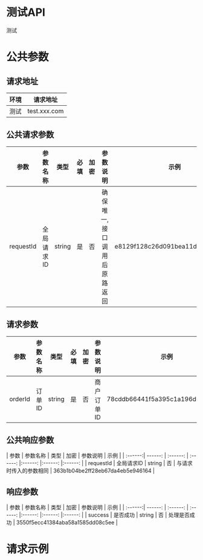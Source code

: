 # 测试API

测试

#  公共参数

## 请求地址
|   环境  | 请求地址 |
| :------:| :------: |
|  测试 | test.xxx.com  |

## 公共请求参数

| 参数 | 参数名称 | 类型 | 必填 | 加密 | 参数说明 | 示例 |
| :------:| ------: | :------: | :------: |:------: |:------: |:------: |
| requestId | 全局请求ID | string | 是 | 否 | 确保唯一,接口调用后原路返回 | e8129f128c26d091bea11d1dc279c23d |

## 请求参数
| 参数 | 参数名称 | 类型 | 必填 | 加密 | 参数说明 | 示例 |
| :------:| ------: | :------: | :------: |:------: |:------: |:------: |
| orderId | 订单ID | string | 是 | 否 | 商户订单ID | 78cddb66441f5a395c1a196d34b39dc4 |

## 公共响应参数
| 参数 | 参数名称 | 类型  | 加密 | 参数说明 | 示例 |
| :------:| ------: | :------: | :------: |:------: |:------: |:------: |
| requestId | 全局请求ID | string |  否 | 与请求时传入的参数相同 | 363b1b04be2ff28eb67da4eb5e946164 |

## 响应参数
| 参数 | 参数名称 | 类型 |  加密 | 参数说明 | 示例 |
| :------:| ------: | :------: | :------: |:------: |:------: |:------: |
| success | 是否成功 | string |  否 | 处理是否成功 | 3550f5ecc41384aba58a1585dd08c5ee |

# 请求示例
